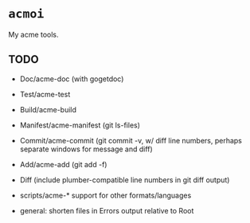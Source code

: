 `acmoi`
=======

My acme tools.

TODO
----

-	Doc/acme-doc (with gogetdoc)
-	Test/acme-test
-	Build/acme-build
-	Manifest/acme-manifest (git ls-files)
-	Commit/acme-commit (git commit -v, w/ diff line numbers, perhaps separate windows for message and diff)
-	Add/acme-add (git add -f)
-	Diff (include plumber-compatible line numbers in git diff output)
-	scripts/acme-* support for other formats/languages

-	general: shorten files in Errors output relative to Root
